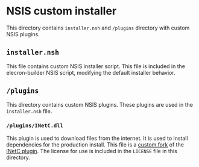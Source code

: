 # NSIS custom installer

This directory contains `installer.nsh` and `/plugins` directory with custom NSIS plugins.

## `installer.nsh`

This file contains custom NSIS installer script. This file is included in the elecron-builder NSIS script, modifying the default installer behavior.

## `/plugins`

This directory contains custom NSIS plugins. These plugins are used in the `installer.nsh` file.

### `/plugins/INetC.dll`

This plugin is used to download files from the internet. It is used to install dependencies for the production install. This file is a [custom fork](https://github.com/DigitalMediaServer/NSIS-INetC-plugin) of the [INetC plugin](https://nsis.sourceforge.io/Inetc_plug-in). The license for use is included in the `LICENSE` file in this directory.
